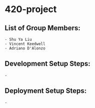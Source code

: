# 420-project

## List of Group Members:
    - Shu Ya Liu
    - Vincent Keedwell
    - Adriano D'Alonzo

## Development Setup Steps:
    - 

## Deployment Setup Steps:
    -
